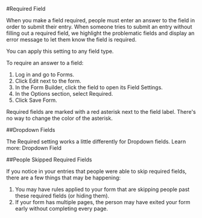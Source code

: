 #Required Field

When you make a field required, people must enter an answer to the field in order to submit their entry. When someone tries to submit an entry without filling out a required field, we highlight the problematic fields and display an error message to let them know the field is required.

You can apply this setting to any field type.

To require an answer to a field:

1. Log in and go to Forms.
2. Click Edit next to the form.
3. In the Form Builder, click the field to open its Field Settings.
4. In the Options section, select Required.
5. Click Save Form.

Required fields are marked with a red asterisk next to the field label. There's no way to change the color of the asterisk.

##Dropdown Fields

The Required setting works a little differently for Dropdown fields. Learn more: Dropdown Field

##People Skipped Required Fields

If you notice in your entries that people were able to skip required fields, there are a few things that may be happening:

1. You may have rules applied to your form that are skipping people past these required fields (or hiding them).
2. If your form has multiple pages, the person may have exited your form early without completing every page.